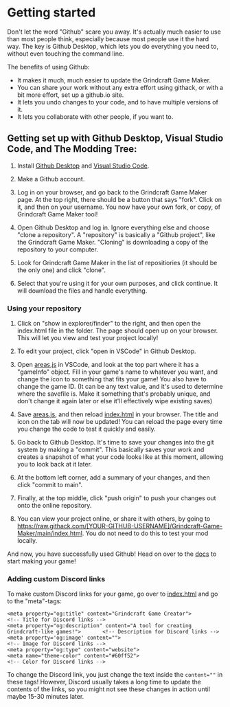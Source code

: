 # Getting started

Don't let the word "Github" scare you away. It's actually much easier to use than most people think, especially because most people use it the hard way. The key is Github Desktop, which lets you do everything you need to, without even touching the command line.

The benefits of using Github:

 - It makes it much, much easier to update the Grindcraft Game Maker.
 - You can share your work without any extra effort using githack, or with a bit more effort, set up a github.io site.
 - It lets you undo changes to your code, and to have multiple versions of it.
 - It lets you collaborate with other people, if you want to.

## Getting set up with Github Desktop, Visual Studio Code, and The Modding Tree:

1. Install [Github Desktop](https://desktop.github.com/) and [Visual Studio Code](https://code.visualstudio.com/).

2. Make a Github account.

3. Log in on your browser, and go back to the Grindcraft Game Maker page. At the top right, there should be a button that says "fork". Click on it, and then on your username. You now have your own fork, or copy, of Grindcraft Game Maker tool!

4. Open Github Desktop and log in. Ignore everything else and choose "clone a repository". A "repository" is basically a "Github project", like the Grindcraft Game Maker. "Cloning" is downloading a copy of the repository to your computer.

5. Look for Grindcraft Game Maker in the list of repositiories (it should be the only one) and click "clone".

6. Select that you're using it for your own purposes, and click continue. It will download the files and handle everything.

### Using your repository

1. Click on "show in explorer/finder" to the right, and then open the index.html file in the folder. The page should open up on your browser. This will let you view and test your project locally!

2. To edit your project, click "open in VSCode" in Github Desktop.

3. Open [areas.js](/js/areas.js) in VSCode, and look at the top part where it has a "gameInfo" object. Fill in your game's name to whatever you want, and change the icon to something that fits your game! You also have to change the game ID. (It can be any text value, and it's used to determine where the savefile is. Make it something that's probably unique, and don't change it again later or else it'll effectively wipe existing saves)

4. Save [areas.js](/js/areas.js), and then reload [index.html](/index.html) in your browser. The title and icon on the tab will now be updated! You can reload the page every time you change the code to test it quickly and easily.

5. Go back to Github Desktop. It's time to save your changes into the git system by making a "commit". This basically saves your work and creates a snapshot of what your code looks like at this moment, allowing you to look back at it later.

6. At the bottom left corner, add a summary of your changes, and then click "commit to main".

7. Finally, at the top middle, click "push origin" to push your changes out onto the online repository.

8. You can view your project online, or share it with others, by going to https://raw.githack.com/[YOUR-GITHUB-USERNAME]/Grindcraft-Game-Maker/main/index.html. You do not need to do this to test your mod locally.

And now, you have successfully used Github! Head on over to the [docs](overview.md) to start making your game!

### Adding custom Discord links

To make custom Discord links for your game, go over to [index.html](/index.html) and go to the "meta"-tags:

```
<meta property="og:title" content="Grindcraft Game Creator">                                <!-- Title for Discord links -->
<meta property="og:description" content="A tool for creating Grindcraft-like games!">       <!-- Description for Discord links -->
<meta property='og:image' content="">                                                       <!-- Image for Discord links -->
<meta property="og:type" content="website">
<meta name="theme-color" content="#60ff52">                                                 <!-- Color for Discord links -->
```

To change the Discord link, you just change the text inside the `content=""` in these tags!
However, Discord usually takes a long time to update the contents of the links, so you might not see these changes in action until maybe 15-30 minutes later.